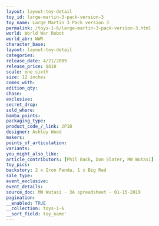 ```yaml
---
layout: layout-toy-detail 
toy_id: large-martin-3-pack-version-3
toy_name: Large Martin 3 Pack version 3
permalink: /toys-1-6/large-martin-3-pack-version-3.html
world: World War Robot
world_abr: WWR
character_base: 
layout: layout-toy-detail
categories: 
release_date: 4/21/2009
release_price: $810 
scale: one sixth
size: 12 inches
comes_with: 
edition_qty: 
chase: 
exclusive: 
secret_drop: 
sold_where: 
bamba_points: 
packaging_type: 
product_code_/_link: 2P1B
designer: Ashley Wood
makers: 
points_of_articulation: 
variants: 
you_might_also_like: 
article_contributors: [Phil Back, Don Slater, MW Wutasi]
toy_pics: 
backstory: 2 x Iron Panda, 1 x Big Red
sale_type: 
event_exclusive: 
event_details: 
source_doc: MW Wutasi - 3A spreadsheet - 01-15-2019
pagination: 
__enabled: TRUE
__collection: toys-1-6
__sort_field: toy_name'
---
```

